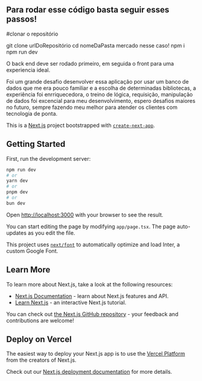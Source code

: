 Para rodar esse código basta seguir esses passos!
-------------------------------------------------

#clonar o repositório

git clone urlDoRepositório
cd nomeDaPasta mercado nesse caso!
npm i 
npm run dev


O back end deve ser rodado primeiro, em seguida o front
para uma experiencia ideal.

Foi um grande desafio desenvolver essa aplicação por usar um banco de dados que me era pouco familiar e a escolha de determinadas bibliotecas, a experiência foi enrriquecedora, o treino de lógica, requisição, manipulação de dados foi excencial para meu desenvolvimento, espero desafios maiores no futuro, sempre fazendo meu melhor para atender os clientes com tecnologia de ponta.







This is a [Next.js](https://nextjs.org/) project bootstrapped with [`create-next-app`](https://github.com/vercel/next.js/tree/canary/packages/create-next-app).

## Getting Started

First, run the development server:

```bash
npm run dev
# or
yarn dev
# or
pnpm dev
# or
bun dev
```

Open [http://localhost:3000](http://localhost:3000) with your browser to see the result.

You can start editing the page by modifying `app/page.tsx`. The page auto-updates as you edit the file.

This project uses [`next/font`](https://nextjs.org/docs/basic-features/font-optimization) to automatically optimize and load Inter, a custom Google Font.

## Learn More

To learn more about Next.js, take a look at the following resources:

- [Next.js Documentation](https://nextjs.org/docs) - learn about Next.js features and API.
- [Learn Next.js](https://nextjs.org/learn) - an interactive Next.js tutorial.

You can check out [the Next.js GitHub repository](https://github.com/vercel/next.js/) - your feedback and contributions are welcome!

## Deploy on Vercel

The easiest way to deploy your Next.js app is to use the [Vercel Platform](https://vercel.com/new?utm_medium=default-template&filter=next.js&utm_source=create-next-app&utm_campaign=create-next-app-readme) from the creators of Next.js.

Check out our [Next.js deployment documentation](https://nextjs.org/docs/deployment) for more details.
